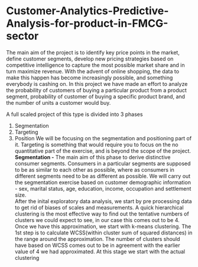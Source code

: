 # Customer-Analytics-Predictive-Analysis-for-product-in-FMCG-sector

The main aim of the project is to identify key price points in the market, define customer segments, develop new pricing strategies based on competitive intelligence to capture the most possible market share and in turn maximize revenue. With the advent of online shopping, the data to make this happen has become increasingly possible, and something everybody is cashing on. In this project we have made an effort to analyze the probability of customers of buying a particular product from a product segment, probability of customer of buying a specific product brand, and the number of units a customer would buy.<br>

A full scaled project of this type is divided into 3 phases<br>
1. Segmentation
2. Targeting
3. Position 
We will be focusing on the segmentation and positioning part of it. Targeting is something that would require you to focus on the no quantitative part of the exercise, and is beyond the scope of the project.<br>
<b>Segmentation -</b>
The main aim of this phase to derive distinctive consumer segments. Consumers in a particular segments are supposed to be as similar to each other as possible, where as consumers in different segments need to be as different as possible. We will carry out the segmentation exercise based on customer demographic information - sex, marital status, age, education, income, occupation and settlement size.<br>
After the inital exploratory data analysis, we start by pre processing data to get rid of biases of scales and measurements. A quick hierarchical clustering is the most effective way to find out the tentative numbers of clusters we could expect to see, in our case this comes out to be 4.<br>
Once we have this approximation, we start with k-means clustering. The 1st step is to calculate WCSS(within cluster sum of squared distances) in the range around the approximation. The number of clusters should have based on WCSS comes out to be in agreement with the earlier value of 4 we had approximated. At this stage we start with the actual clustering


